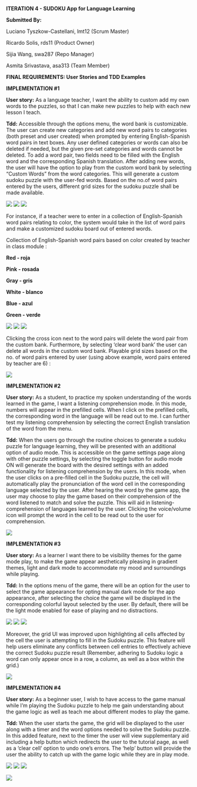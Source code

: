 
**ITERATION 4 - SUDOKU App for Language Learning** 

**Submitted By:** 

Luciano Tyszkow-Castellani, lmt12 (Scrum Master)

Ricardo Solis, rds11 (Product Owner)

Sijia Wang, swa287 (Repo Manager)

Asmita Srivastava, asa313 (Team Member)


**FINAL REQUIREMENTS: User Stories and TDD Examples**


**IMPLEMENTATION #1**

**User story:** As a language teacher, I want the ability to custom add my own words to the puzzles, so that I can make new puzzles to help with each new lesson I teach.

**Tdd:** Accessible through the options menu, the word bank is customizable. The user can create new categories and add new word pairs to categories (both preset and user created) when prompted by entering English-Spanish word pairs in text boxes. Any user defined categories or words can also be deleted if needed, but the given pre-set categories and words cannot be deleted. To add a word pair, two fields need to be filled with the English word and the corresponding Spanish translation. After adding new words, the user will have the option to play from the custom word bank by selecting “Custom Words” from the word categories. This will generate a custom sudoku puzzle with the user-fed words. Based on the no.of word pairs entered by the users, different grid sizes for the sudoku puzzle shall be made available.   

![](/Iteration%204/Iteration%204%20Images/1.png) ![](/Iteration%204/Iteration%204%20Images/2.png) ![](/Iteration%204/Iteration%204%20Images/3.png) 

For instance, if a teacher were to enter in a collection of English-Spanish word pairs relating to color, the system would take in the list of word pairs and make a customized sudoku board out of entered words.

Collection of English-Spanish word pairs based on color created by teacher in class module : 

**Red - roja**

**Pink - rosada**

**Gray - gris** 

**White - blanco** 

**Blue - azul**

**Green - verde**

![](/Iteration%204/Iteration%204%20Images/4.png)   ![](/Iteration%204/Iteration%204%20Images/5.png) ![](/Iteration%204/Iteration%204%20Images/6.png) 

Clicking the cross icon next to the word pairs will delete the word pair from the custom bank. Furthermore, by selecting ‘clear word bank’ the user can delete all words in the custom word bank. Playable grid sizes based on the no. of word pairs entered by user (using above example, word pairs entered by teacher are 6) :

![](/Iteration%204/Iteration%204%20Images/7.png) 

**IMPLEMENTATION #2**

**User story:** As a student, to practice my spoken understanding of the words learned in the game, I want a listening comprehension mode. In this mode, numbers will appear in the prefilled cells. When I click on the prefilled cells, the corresponding word in the language will be read out to me. I can further test my listening comprehension by selecting the correct English translation of the word from the menu.

**Tdd:** When the users go through the routine choices to generate a sudoku puzzle for language learning, they will be presented with an additional option of audio mode. This is accessible on the game settings page along with other puzzle settings, by selecting the toggle button for audio mode ON will generate the board with the desired settings with an added functionality for listening comprehension by the users. In this mode, when the user clicks on a pre-filled cell in the Sudoku puzzle, the cell will automatically play the pronunciation of the word cell in the corresponding language selected by the user. After hearing the word by the game app, the user may choose to play the game based on their comprehension of the word listened to match and solve the puzzle. This will aid in listening-comprehension of languages learned by the user. Clicking the voice/volume icon will prompt the word in the cell to be read out to the user for comprehension.

![](/Iteration%204/Iteration%204%20Images/8.png) 

**IMPLEMENTATION #3**

**User story:** As a learner I want there to be visibility themes for the game mode play, to make the game appear aesthetically pleasing in gradient themes, light and dark mode to accommodate my mood and surroundings while playing. 

**Tdd:** In the options menu of the game, there will be an option for the user to select the game appearance for opting manual dark mode for the app appearance, after selecting the choice the game will be displayed in the corresponding colorful layout selected by the user. By default, there will be the light mode enabled for ease of playing and no distractions.  

![](/Iteration%204/Iteration%204%20Images/9.png) ![](/Iteration%204/Iteration%204%20Images/10.png) ![](/Iteration%204/Iteration%204%20Images/12.png) 

Moreover, the grid UI was improved upon highlighting all cells affected by the cell the user is attempting to fill in the Sudoku puzzle. This feature will help users eliminate any conflicts between cell entries to effectively achieve the correct Sudoku puzzle result (Remember, adhering to Sudoku logic a word can only appear once in a row, a column, as well as a box within the grid.)

![](/Iteration%204/Iteration%204%20Images/11.png) 

**IMPLEMENTATION #4**

**User story:** As a beginner user, I wish to have access to the game manual while I’m playing the Sudoku puzzle to help me gain understanding about the game logic as well as teach me about different modes to play the game.

**Tdd:** When the user starts the game, the grid will be displayed to the user along with a timer and the word options needed to solve the Sudoku puzzle. In this added feature, next to the timer the user will view supplementary aid including a help button which redirects the user to the tutorial page, as well as a ‘clear cell’ option to undo one’s errors. The ‘help’ button will provide the user the ability to catch up with the game logic while they are in play mode. 

![](/Iteration%204/Iteration%204%20Images/13.png)   ![](/Iteration%204/Iteration%204%20Images/14.png)   ![](/Iteration%204/Iteration%204%20Images/15.png) 

![](/Iteration%204/Iteration%204%20Images/16.png)   
